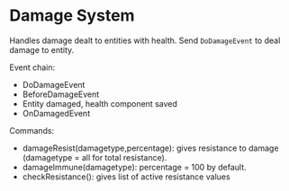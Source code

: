 # Damage System

Handles damage dealt to entities with health. Send `DoDamageEvent`
to deal damage to entity. 

Event chain:
* DoDamageEvent
* BeforeDamageEvent 
* Entity damaged, health component saved
* OnDamagedEvent

Commands:
* damageResist(damagetype,percentage): gives resistance to damage (damagetype = all for total resistance).
* damageImmune(damagetype): percentage = 100 by default.
* checkResistance(): gives list of active resistance values